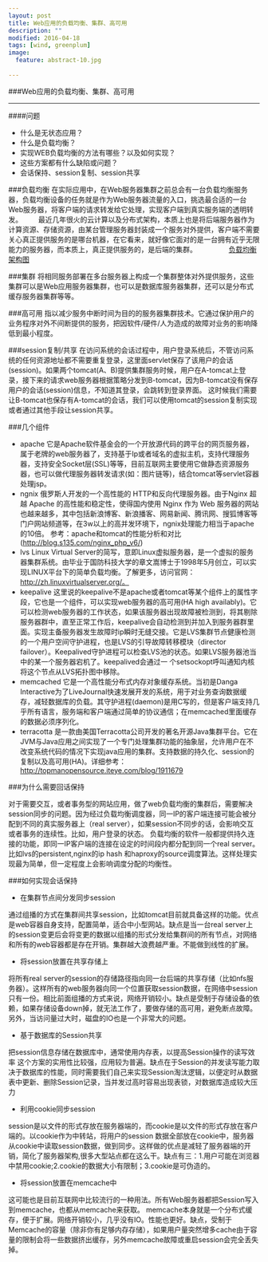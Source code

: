 ```yaml
---
layout: post
title: Web应用的负载均衡、集群、高可用
description: ""
modified: 2016-04-18
tags: [wind, greenplum]
image:
  feature: abstract-10.jpg
  
---
```


###Web应用的负载均衡、集群、高可用


- - -
####问题

* 什么是无状态应用？
* 什么是负载均衡？
* 实现WEB负载均衡的方法有哪些？以及如何实现？
* 这些方案都有什么缺陷或问题？
* 会话保持、session复制、session共享


###负载均衡
   在实际应用中，在Web服务器集群之前总会有一台负载均衡服务器，负载均衡设备的任务就是作为Web服务器流量的入口，挑选最合适的一台Web服务器，将客户端的请求转发给它处理，实现客户端到真实服务端的透明转发。
　　最近几年很火的云计算以及分布式架构，本质上也是将后端服务器作为计算资源、存储资源，由某台管理服务器封装成一个服务对外提供，客户端不需要关心真正提供服务的是哪台机器，在它看来，就好像它面对的是一台拥有近乎无限能力的服务器，而本质上，真正提供服务的，是后端的集群。
　　
　　[负载均衡架构图](/images/F5.png)

###集群
   将相同服务部署在多台服务器上构成一个集群整体对外提供服务，这些集群可以是Web应用服务器集群，也可以是数据库服务器集群，还可以是分布式缓存服务器集群等等。

###高可用
   指以减少服务中断时间为目的的服务器集群技术。它通过保护用户的业务程序对外不间断提供的服务，把因软件/硬件/人为造成的故障对业务的影响降低到最小程度。

###session复制/共享
   在访问系统的会话过程中，用户登录系统后，不管访问系统的任何资源地址都不需要重复登录，这里面servlet保存了该用户的会话(session)。如果两个tomcat(A、B)提供集群服务时候，用户在A-tomcat上登录，接下来的请求web服务器根据策略分发到B-tomcat，因为B-tomcat没有保存用户的会话(session)信息，不知道其登录，会跳转到登录界面。
这时候我们需要让B-tomcat也保存有A-tomcat的会话，我们可以使用tomcat的session复制实现或者通过其他手段让session共享。
   
###几个组件
* apache
它是Apache软件基金会的一个开放源代码的跨平台的网页服务器，属于老牌的web服务器了，支持基于Ip或者域名的虚拟主机，支持代理服务器，支持安全Socket层(SSL)等等，目前互联网主要使用它做静态资源服务器，也可以做代理服务器转发请求(如：图片链等)，结合tomcat等servlet容器处理jsp。
* ngnix
俄罗斯人开发的一个高性能的 HTTP和反向代理服务器。由于Nginx 超越 Apache 的高性能和稳定性，使得国内使用 Nginx 作为 Web 服务器的网站也越来越多，其中包括新浪博客、新浪播客、网易新闻、腾讯网、搜狐博客等门户网站频道等，在3w以上的高并发环境下，ngnix处理能力相当于apache的10倍。
参考：apache和tomcat的性能分析和对比(http://blog.s135.com/nginx_php_v6/)
* lvs
Linux Virtual Server的简写，意即Linux虚拟服务器，是一个虚拟的服务器集群系统。由毕业于国防科技大学的章文嵩博士于1998年5月创立，可以实现LINUX平台下的简单负载均衡。了解更多，访问官网：http://zh.linuxvirtualserver.org/。
* keepalive
这里说的keepalive不是apache或者tomcat等某个组件上的属性字段，它也是一个组件，可以实现web服务器的高可用(HA high availably)。它可以检测web服务器的工作状态，如果该服务器出现故障被检测到，将其剔除服务器群中，直至正常工作后，keepalive会自动检测到并加入到服务器群里面。实现主备服务器发生故障时ip瞬时无缝交接。它是LVS集群节点健康检测的一个用户空间守护进程，也是LVS的引导故障转移模块（director failover）。Keepalived守护进程可以检查LVS池的状态。如果LVS服务器池当中的某一个服务器宕机了。keepalived会通过一 个setsockopt呼叫通知内核将这个节点从LVS拓扑图中移除。
* memcached
它是一个高性能分布式内存对象缓存系统。当初是Danga Interactive为了LiveJournal快速发展开发的系统，用于对业务查询数据缓存，减轻数据库的负载。其守护进程(daemon)是用C写的，但是客户端支持几乎所有语言，服务端和客户端通过简单的协议通信；在memcached里面缓存的数据必须序列化。
* terracotta
是一款由美国Terracotta公司开发的著名开源Java集群平台。它在JVM与Java应用之间实现了一个专门处理集群功能的抽象层，允许用户在不改变系统代码的情况下实现java应用的集群。支持数据的持久化、session的复制以及高可用(HA)。详细参考：http://topmanopensource.iteye.com/blog/1911679

###为什么需要回话保持

对于需要交互，或者事务型的网站应用，做了web负载均衡的集群后，需要解决session同步的问题。因为经过负载均衡调度器，同一IP的客户端连接可能会被分配到不同的真实服务器上（real server），如果session不同步的话，会影响交互或者事务的连续性。比如，用户登录的状态。
负载均衡的软件一般都提供持久连接的功能，即同一IP客户端的连接在设定的时间段内都分配到同一个real server。比如lvs的persistent,nginx的ip hash 和haproxy的source调度算法。这样处理实现最为简单，但一定程度上会影响调度分配的均衡性。


###如何实现会话保持

* 在集群节点间分发同步session

通过组播的方式在集群间共享session，比如tomcat目前就具备这样的功能。优点是web容器自身支持，配置简单，适合中小型网站。缺点是当一台real server上的session变更后会将变更的数据以组播的形式分发给集群间的所有节点，对网络和所有的web容器都是存在开销。集群越大浪费越严重。不能做到线性的扩展。

* 将session放置在共享存储上

将所有real server的session的存储路径指向同一台后端的共享存储（比如nfs服务器）。这样所有的web服务器向同一个位置获取session数据，在网络中session只有一份。相比前面组播的方式来说，网络开销较小。缺点是受制于存储设备的依赖，如果存储设备down掉，就无法工作了，要做存储的高可用，避免断点故障。另外，当访问量过大时，磁盘的IO也是一个非常大的问题。

* 基于数据库的Session共享

把session信息存储在数据库中，通常使用内存表，以提高Session操作的读写效率
这个方案的实用性比较强，应用较为普遍。缺点在于Session的并发读写能力取决于数据库的性能，同时需要我们自己来实现Session淘汰逻辑，以便定时从数据表中更新、删除Session记录，当并发过高时容易出现表锁，对数据库造成较大压力

* 利用cookie同步session

session是以文件的形式存放在服务器端的，而cookie是以文件的形式存放在客户端的。以cookie作为中转站，将用户的session 数据全部放在cookie中，服务器从cookie中读取session数据，做到同步。这样做的优点是减轻了服务器端的开销，简化了服务器架构,很多大型站点都在这么干。缺点有三：1.用户可能在浏览器中禁用cookie;2.cookie的数据大小有限制；3.cookie是可伪造的。

* 将session放置在memcache中

这可能也是目前互联网中比较流行的一种用法。所有Web服务器都把Session写入到memcache，也都从memcache来获取。 memcache本身就是一个分布式缓存，便于扩展。网络开销较小，几乎没有IO。性能也更好。缺点，受制于Memcache的容量（除非你有足够内存存储），如果用户量突然增多cache由于容量的限制会将一些数据挤出缓存，另外memcache故障或重启session会完全丢失掉。